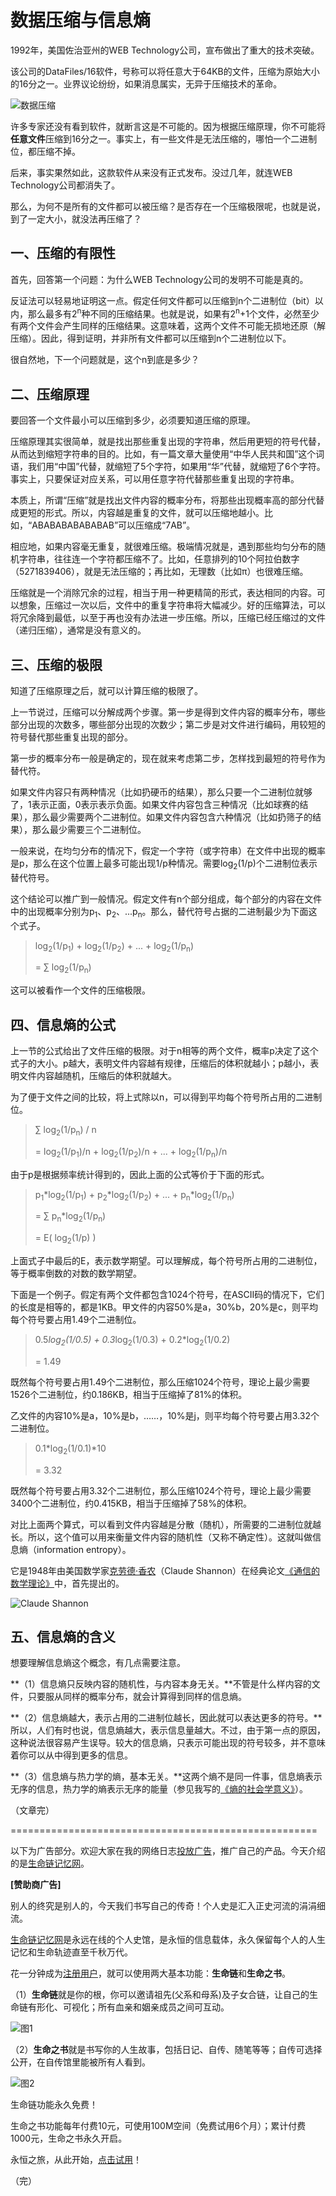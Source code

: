 # 数据压缩与信息熵

1992年，美国佐治亚州的WEB Technology公司，宣布做出了重大的技术突破。

该公司的DataFiles/16软件，号称可以将任意大于64KB的文件，压缩为原始大小的16分之一。业界议论纷纷，如果消息属实，无异于压缩技术的革命。

![数据压缩](http://image.beekka.com/blog/2014/bg2014090603.jpg)

许多专家还没有看到软件，就断言这是不可能的。因为根据压缩原理，你不可能将**任意文件**压缩到16分之一。事实上，有一些文件是无法压缩的，哪怕一个二进制位，都压缩不掉。

后来，事实果然如此，这款软件从来没有正式发布。没过几年，就连WEB Technology公司都消失了。

那么，为何不是所有的文件都可以被压缩？是否存在一个压缩极限呢，也就是说，到了一定大小，就没法再压缩了？

## 一、压缩的有限性

首先，回答第一个问题：为什么WEB Technology公司的发明不可能是真的。

反证法可以轻易地证明这一点。假定任何文件都可以压缩到n个二进制位（bit）以内，那么最多有2<sup>n</sup>种不同的压缩结果。也就是说，如果有2<sup>n</sup>+1个文件，必然至少有两个文件会产生同样的压缩结果。这意味着，这两个文件不可能无损地还原（解压缩）。因此，得到证明，并非所有文件都可以压缩到n个二进制位以下。

很自然地，下一个问题就是，这个n到底是多少？

## 二、压缩原理

要回答一个文件最小可以压缩到多少，必须要知道压缩的原理。

压缩原理其实很简单，就是找出那些重复出现的字符串，然后用更短的符号代替，从而达到缩短字符串的目的。比如，有一篇文章大量使用“中华人民共和国”这个词语，我们用“中国”代替，就缩短了5个字符，如果用“华”代替，就缩短了6个字符。事实上，只要保证对应关系，可以用任意字符代替那些重复出现的字符串。

本质上，所谓“压缩”就是找出文件内容的概率分布，将那些出现概率高的部分代替成更短的形式。所以，内容越是重复的文件，就可以压缩地越小。比如，“ABABABABABABAB”可以压缩成“7AB”。

相应地，如果内容毫无重复，就很难压缩。极端情况就是，遇到那些均匀分布的随机字符串，往往连一个字符都压缩不了。比如，任意排列的10个阿拉伯数字（5271839406），就是无法压缩的；再比如，无理数（比如π）也很难压缩。

压缩就是一个消除冗余的过程，相当于用一种更精简的形式，表达相同的内容。可以想象，压缩过一次以后，文件中的重复字符串将大幅减少。好的压缩算法，可以将冗余降到最低，以至于再也没有办法进一步压缩。所以，压缩已经压缩过的文件（递归压缩），通常是没有意义的。

## 三、压缩的极限

知道了压缩原理之后，就可以计算压缩的极限了。

上一节说过，压缩可以分解成两个步骤。第一步是得到文件内容的概率分布，哪些部分出现的次数多，哪些部分出现的次数少；第二步是对文件进行编码，用较短的符号替代那些重复出现的部分。

第一步的概率分布一般是确定的，现在就来考虑第二步，怎样找到最短的符号作为替代符。

如果文件内容只有两种情况（比如扔硬币的结果），那么只要一个二进制位就够了，1表示正面，0表示表示负面。如果文件内容包含三种情况（比如球赛的结果），那么最少需要两个二进制位。如果文件内容包含六种情况（比如扔筛子的结果），那么最少需要三个二进制位。

一般来说，在均匀分布的情况下，假定一个字符（或字符串）在文件中出现的概率是p，那么在这个位置上最多可能出现1/p种情况。需要log<sub>2</sub>(1/p)个二进制位表示替代符号。

这个结论可以推广到一般情况。假定文件有n个部分组成，每个部分的内容在文件中的出现概率分别为p<sub>1</sub>、p<sub>2</sub>、...p<sub>n</sub>。那么，替代符号占据的二进制最少为下面这个式子。

> log<sub>2</sub>(1/p<sub>1</sub>) + log<sub>2</sub>(1/p<sub>2</sub>) + ... + log<sub>2</sub>(1/p<sub>n</sub>)
> 
> = ∑ log<sub>2</sub>(1/p<sub>n</sub>)

这可以被看作一个文件的压缩极限。

## 四、信息熵的公式

上一节的公式给出了文件压缩的极限。对于n相等的两个文件，概率p决定了这个式子的大小。p越大，表明文件内容越有规律，压缩后的体积就越小；p越小，表明文件内容越随机，压缩后的体积就越大。

为了便于文件之间的比较，将上式除以n，可以得到平均每个符号所占用的二进制位。

> ∑ log<sub>2</sub>(1/p<sub>n</sub>) / n
> 
> = log<sub>2</sub>(1/p<sub>1</sub>)/n + log<sub>2</sub>(1/p<sub>2</sub>)/n + ... + log<sub>2</sub>(1/p<sub>n</sub>)/n

由于p是根据频率统计得到的，因此上面的公式等价于下面的形式。

> p<sub>1</sub>*log<sub>2</sub>(1/p<sub>1</sub>) + p<sub>2</sub>*log<sub>2</sub>(1/p<sub>2</sub>) + ... + p<sub>n</sub>*log<sub>2</sub>(1/p<sub>n</sub>)
> 
> = ∑ p<sub>n</sub>*log<sub>2</sub>(1/p<sub>n</sub>)
> 
> = E( log<sub>2</sub>(1/p) )

上面式子中最后的E，表示数学期望。可以理解成，每个符号所占用的二进制位，等于概率倒数的对数的数学期望。

下面是一个例子。假定有两个文件都包含1024个符号，在ASCII码的情况下，它们的长度是相等的，都是1KB。甲文件的内容50%是a，30%b，20%是c，则平均每个符号要占用1.49个二进制位。

> 0.5*log<sub>2</sub>(1/0.5) + 0.3*log<sub>2</sub>(1/0.3) + 0.2*log<sub>2</sub>(1/0.2)
> 
> = 1.49

既然每个符号要占用1.49个二进制位，那么压缩1024个符号，理论上最少需要1526个二进制位，约0.186KB，相当于压缩掉了81%的体积。

乙文件的内容10%是a，10%是b，……，10%是j，则平均每个符号要占用3.32个二进制位。

> 0.1*log<sub>2</sub>(1/0.1)*10
> 
> = 3.32

既然每个符号要占用3.32个二进制位，那么压缩1024个符号，理论上最少需要3400个二进制位，约0.415KB，相当于压缩掉了58%的体积。

对比上面两个算式，可以看到文件内容越是分散（随机），所需要的二进制位就越长。所以，这个值可以用来衡量文件内容的随机性（又称不确定性）。这就叫做信息熵（information entropy）。

它是1948年由美国数学家[克劳德·香农](http://zh.wikipedia.org/wiki/%E5%85%8B%E5%8A%B3%E5%BE%B7%C2%B7%E9%A6%99%E5%86%9C)（Claude Shannon）在经典论文[《通信的数学理论》](http://cm.bell-labs.com/cm/ms/what/shannonday/shannon1948.pdf)中，首先提出的。

![Claude Shannon](http://image.beekka.com/blog/2014/bg2014090604.jpg)

## 五、信息熵的含义

想要理解信息熵这个概念，有几点需要注意。

**（1）信息熵只反映内容的随机性，与内容本身无关。**不管是什么样内容的文件，只要服从同样的概率分布，就会计算得到同样的信息熵。

**（2）信息熵越大，表示占用的二进制位越长，因此就可以表达更多的符号。**所以，人们有时也说，信息熵越大，表示信息量越大。不过，由于第一点的原因，这种说法很容易产生误导。较大的信息熵，只表示可能出现的符号较多，并不意味着你可以从中得到更多的信息。

**（3）信息熵与热力学的熵，基本无关。**这两个熵不是同一件事，信息熵表示无序的信息，热力学的熵表示无序的能量（参见我写的[《熵的社会学意义》](http://www.ruanyifeng.com/blog/2013/04/entropy.html)）。

（文章完）

=====================================================

<a id="sponsor"></a>

以下为广告部分。欢迎大家在我的网络日志[投放广告](http://www.ruanyifeng.com/ads.html)，推广自己的产品。今天介绍的是[生命链记忆网](http://memoryhere.com/?utm_source=ruanyifeng.com)。

**[赞助商广告]**

别人的终究是别人的，今天我们书写自己的传奇！个人史是汇入正史河流的涓涓细流。

[生命链记忆网](http://memoryhere.com/?utm_source=ruanyifeng.com)是永远在线的个人史馆，是永恒的信息载体，永久保留每个人的人生记忆和生命轨迹直至千秋万代。

花一分钟成为[注册用户](http://memoryhere.com/user/register)，就可以使用两大基本功能：**生命链**和**生命之书**。

（1）**生命链**就是你的根，你可以邀请祖先(父系和母系)及子女合链，让自己的生命链有形化、可视化；所有血亲和姻亲成员之间可互动。

![图1](http://image.beekka.com/blog/2014/bg2014090605.jpg)

（2）**生命之书**就是书写你的人生故事，包括日记、自传、随笔等等；自传可选择公开，在自传馆里能被所有人看到。

![图2](http://image.beekka.com/blog/2014/bg2014090601.jpg)

生命链功能永久免费！

生命之书功能每年付费10元，可使用100M空间（免费试用6个月）；累计付费1000元，生命之书永久开启。

永恒之旅，从此开始，[点击试用](http://memoryhere.com/user/register)！

（完）














